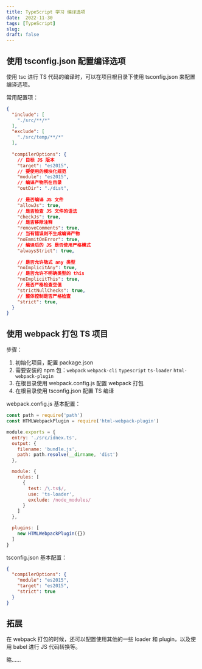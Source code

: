 ```yaml
---
title: TypeScript 学习 编译选项
date:  2022-11-30
tags: [TypeScript]
slug: 
draft: false
---
```


## 使用 tsconfig.json 配置编译选项

使用 tsc 进行 TS 代码的编译时，可以在项目根目录下使用 tsconfig.json 来配置编译选项。

常用配置项：

```json
{
  "include": [
    "./src/**/*"
  ],
  "exclude": [
    "./src/temp/**/*"
  ],
  
  "compilerOptions": {
    // 目标 JS 版本
    "target": "es2015",
    // 要使用的模块化规范
    "module": "es2015",
    // 编译产物所在目录
    "outDir": "./dist",
    
    // 是否编译 JS 文件
    "allowJs": true,
    // 是否检查 JS 文件的语法
    "checkJs": true,
    // 是否移除注释
    "removeComments": true,
    // 当有错误则不生成编译产物
    "noEmmitOnError": true,
    // 编译后的 JS 是否使用严格模式
    "alwaysStrict": true,
    
    // 是否允许隐式 any 类型
    "noImplicitAny": true,
    // 是否允许不明确类型的 this
    "noImplicitThis": true,
    // 是否严格检查空值
    "strictNullChecks": true,
    // 整体控制是否严格检查
    "strict": true,
  }
}
```

## 使用 webpack 打包 TS 项目

步骤：

1. 初始化项目，配置 package.json
2. 需要安装的 npm 包：`webpack` `webpack-cli` `typescript` `ts-loader` `html-webpack-plugin`
3. 在根目录使用 webpack.config.js 配置 webpack 打包
4. 在根目录使用 tsconfig.json 配置 TS 编译

webpack.config.js 基本配置：

```js
const path = require('path')
const HTMLWebpackPlugin = require('html-webpack-plugin')

module.exports = {
  entry: './src/idnex.ts',
  output: {
    filename: 'bundle.js',
    path: path.resolve(__dirname, 'dist')
  },

  module: {
    rules: [
      {
        test: /\.ts$/,
        use: 'ts-loader',
        exclude: /node_modules/
      }
    ]
  },

  plugins: [
    new HTMLWebpackPlugin({})
  ]
}
```

tsconfig.json 基本配置：

```json
{
  "compilerOptions": {
    "module": "es2015",
    "target": "es2015",
    "strict": true
  }
}
```

## 拓展

在 webpack 打包的时候，还可以配置使用其他的一些 loader 和 plugin，以及使用 babel 进行 JS 代码转换等。

略……